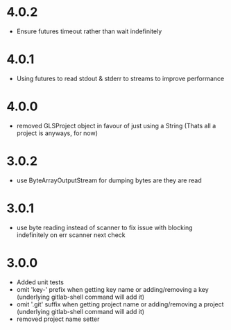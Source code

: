 # 4.0.2
- Ensure futures timeout rather than wait indefinitely

# 4.0.1

- Using futures to read stdout & stderr to streams to improve performance

# 4.0.0

- removed GLSProject object in favour of just using a String (Thats all a project is anyways, for now) 

# 3.0.2

- use ByteArrayOutputStream for dumping bytes are they are read

# 3.0.1

- use byte reading instead of scanner to fix issue with blocking indefinitely on err scanner next check

# 3.0.0

- Added unit tests
- omit 'key-' prefix when getting key name or adding/removing a key (underlying gitlab-shell command will add it)
- omit '.git' suffix when getting project name or adding/removing a project (underlying gitlab-shell command will add it)
- removed project name setter
